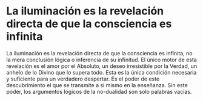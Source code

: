 # La iluminación es la revelación directa de que la consciencia es infinita

La iluminación es la revelación directa de que la consciencia es infinita, no la mera conclusión lógica o inferencia de su infinitud. El único motor de esta revelación es el amor por el Absoluto, un deseo irresistible por la Verdad, un anhelo de lo Divino que lo supera todo. Esta es la única condición necesaria y suficiente para un verdadero despertar. Es el poder de este descubrimiento el que se transmite a si mismo en la enseñanza. Sin este poder, los argumentos lógicos de la no-dualidad son solo palabras vacías.

